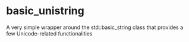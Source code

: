 # basic_unistring
A very simple wrapper around the std::basic_string class that provides a few Unicode-related functionalities 
